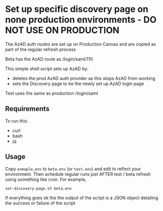 # Set up specific discovery page on none production environments - DO NOT USE ON PRODUCTION

The AzAD auth routes are set up on Production Canvas and are copied as part of the regular refresh process

Beta has the AzAD route as /login/saml/110

This simple shell script sets up AzAD by:

* deletes the prod AzAD auth provider as this stops AzAD from working
* sets the Discovery page to be the newly set up AzAD login page

Test uses the same as production /login/saml

## Requirements

To run this:

* curl
* bash
* jq


## Usage

Copy `exmaple.env` to `beta.env` (or `test.env`) and edit to reflect your environment. Then
schedule regular runs just AFTER test / beta refresh using something like cron. For example, 

    set-discovery-page.sh beta.env

If everything goes ok the the output of the script is a JSON object detailing the success or failure of the script
